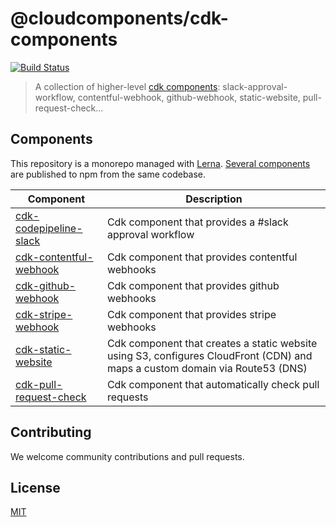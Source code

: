 # @cloudcomponents/cdk-components

[![Build Status](https://travis-ci.org/cloudcomponents/cdk-components.svg?branch=master)](https://travis-ci.org/cloudcomponents/cdk-components)

> A collection of higher-level [cdk components](https://github.com/awslabs/aws-cdk): slack-approval-workflow, contentful-webhook, github-webhook, static-website, pull-request-check...

## Components

This repository is a monorepo managed with [Lerna](https://github.com/lerna/lerna). [Several components](/packages) are published to npm from the same codebase.

| Component                                                  | Description                                                                                                                  |
| ---------------------------------------------------------- | ---------------------------------------------------------------------------------------------------------------------------- |
| [cdk-codepipeline-slack](/packages/cdk-codepipeline-slack) | Cdk component that provides a #slack approval workflow                                                                       |
| [cdk-contentful-webhook](/packages/cdk-contentful-webhook) | Cdk component that provides contentful webhooks                                                                              |
| [cdk-github-webhook](/packages/cdk-github-webhook)         | Cdk component that provides github webhooks                                                                                  |
| [cdk-stripe-webhook](/packages/cdk-stripe-webhook)         | Cdk component that provides stripe webhooks                                                                                  |
| [cdk-static-website](/packages/cdk-static-website)         | Cdk component that creates a static website using S3, configures CloudFront (CDN) and maps a custom domain via Route53 (DNS) |
| [cdk-pull-request-check](/packages/cdk-pull-request-check) | Cdk component that automatically check pull requests                                                                         |

## Contributing

We welcome community contributions and pull requests.

## License

[MIT](LICENSE)
